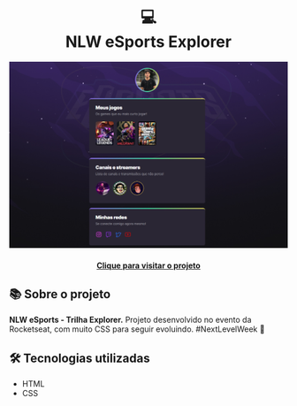 <h1 align="center">
  💻<br>NLW eSports Explorer
</h1>

<div align="center">
  <img src="./assets/project-image.png" alt="Imagem do projeto NLW eSports Explorer" />
</div>

<h4 align="center"><a href="https://nlw-esports-explorer-eight.vercel.app/">Clique para visitar o projeto</a></h4>

## 📚 Sobre o projeto

<strong>NLW eSports - Trilha Explorer.</strong> Projeto desenvolvido no evento da Rocketseat, com muito CSS para seguir evoluindo. 
#NextLevelWeek 🚀

## 🛠️ Tecnologias utilizadas

- HTML
- CSS
